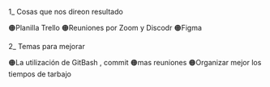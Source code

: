 1_ Cosas que nos  direon resultado

🟠Planilla Trello
🟠Reuniones por Zoom y Discodr
🟠Figma

2_ Temas para mejorar

🟠La utilización de GitBash , commit
🟠mas reuniones
🟠Organizar mejor los tiempos de tarbajo 

